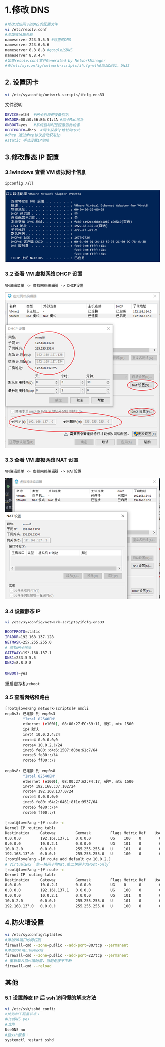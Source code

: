 # 1.修改 DNS

```bash
#修改对应网卡的DNS的配置文件
vi /etc/resolv.conf
#添加域名服务器
nameserver 223.5.5.5 #阿里的DNS
nameserver 223.6.6.6
nameserver 8.8.8.8 #google的DNS
nameserver 8.8.4.4
#如果resolv.conf文件Generated by NetworkManager
#在/etc/sysconfig/network-scripts/ifcfg-eth0添加DNS1、DNS2
```

## 2. 设置网卡

```bash
vi /etc/sysconfig/network-scripts/ifcfg-ens33
```

文件说明

```bash
DEVICE=eth0  #网卡对应的设备别名
HWADDR=00:50:56:B6:C1:3A #网卡Mac地址
ONBOOT=yes   #系统启动时是否激活此设备
BOOTPROTO=dhcp  #网卡获得ip地址的方式
#dhcp 通过dhcp协议自动获取ip
#static 手动设置IP地址
```

## 3.修改静态 IP 配置

### 3.1windows 查看 VM 虚拟网卡信息

```bash
ipconfig /all
```

![networkstatic](./img/network/networkstatic.png)

### 3.2 查看 VM 虚拟网络 DHCP 设置

`VM编辑菜单 -> 虚拟网络编辑器 -> DHCP设置`

![networkstatic](./img/network/networkstatic02.png)

### 3.3 查看 VM 虚拟网络 NAT 设置

`VM编辑菜单 -> 虚拟网络编辑器 -> NAT设置`

![networkstatic](./img/network/networkstatic03.png)

### 3.4 设置静态 IP

```bash
vi /etc/sysconfig/network-scripts/ifcfg-ens33
```

```bash
BOOTPROTO=static
IPADDR=192.168.137.128
NETMASK=255.255.255.0
# 虚拟网卡地址
GATEWAY=192.168.137.1
DNS1=233.5.5.5
DNS2=8.8.8.8

ONBOOT=yes
```

重启虚拟机`reboot`

### 3.5 查看网络和路由

```bash
[root@loveFang network-scripts]# nmcli
enp0s3: 已连接 到 enp0s3
        "Intel 82540EM"
        ethernet (e1000), 08:00:27:EC:39:11, 硬件, mtu 1500
        ip4 默认
        inet4 10.0.2.4/24
        route4 0.0.0.0/0
        route4 10.0.2.0/24
        inet6 fe80::d4d6:1507:d0be:61c7/64
        route6 fe80::/64
        route6 ff00::/8

enp0s8: 已连接 到 enp0s8
        "Intel 82540EM"
        ethernet (e1000), 08:00:27:A2:F4:17, 硬件, mtu 1500
        inet4 192.168.137.102/24
        route4 192.168.137.0/24
        route4 0.0.0.0/0
        inet6 fe80::64d2:6461:8f1e:9537/64
        route6 fe80::/64
        route6 ff00::/8

[root@loveFang ~]# route -n
Kernel IP routing table
Destination     Gateway         Genmask         Flags Metric Ref    Use Iface
0.0.0.0         192.168.137.1   0.0.0.0         UG    100    0        0 enp0s3
0.0.0.0         10.0.2.1        0.0.0.0         UG    101    0        0 enp0s8
10.0.2.0        0.0.0.0         255.255.255.0   U     101    0        0 enp0s8
192.168.137.0   0.0.0.0         255.255.255.0   U     100    0        0 enp0s3
[root@loveFang ~]# route add default gw 10.0.2.1
# VirtualBox `第一块网卡为Nat,第二块网卡为Host-only`
[root@loveFang ~]# route -n
Kernel IP routing table
Destination     Gateway         Genmask         Flags Metric Ref    Use Iface
0.0.0.0         10.0.2.1        0.0.0.0         UG    0      0        0 enp0s8
0.0.0.0         192.168.137.1   0.0.0.0         UG    100    0        0 enp0s3
0.0.0.0         10.0.2.1        0.0.0.0         UG    101    0        0 enp0s8
10.0.2.0        0.0.0.0         255.255.255.0   U     101    0        0 enp0s8
192.168.137.0   0.0.0.0         255.255.255.0   U     100    0        0 enp0s3

```

## 4.防火墙设置

```bash
vi /etc/sysconfig/iptables
#添加80端口访问权限
firewall-cmd --zone=public --add-port=80/tcp --permanent
#添加ssh端口访问权限
firewall-cmd --zone=public --add-port=22/tcp --permanent
# 重新载入防火墙配置，当前连接不中断
firewall-cmd --reload
```

## 其他

### 5.1 设置静态 IP 后 ssh 访问慢的解决方法

```bash
vi /etc/ssh/sshd_config
#找到如下配置节点：
#UseDNS yes
#改为
UseDNS no
#启ssh服务：
systemctl restart sshd
```
